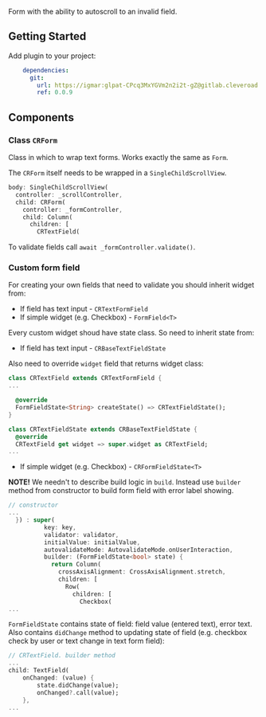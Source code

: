 Form with the ability to autoscroll to an invalid field. 

## Getting Started

Add plugin to your project:
```yaml
    dependencies:
      git:
        url: https://igmar:glpat-CPcq3MxYGVm2n2i2t-gZ@gitlab.cleveroad.com/internal/flutter/bootstrap/cr_form
        ref: 0.0.9
```

## Components

### Class `CRForm` 
Class in which to wrap text forms. Works exactly the same as `Form`.

The `CRForm` itself needs to be wrapped in a `SingleChildScrollView`.

```dart
body: SingleChildScrollView(
  controller: _scrollController,
  child: CRForm(
    controller: _formController,
    child: Column(
      children: [
        CRTextField(
```

To validate fields call `await _formController.validate()`.

### Custom form field

For creating your own fields that need to validate you should inherit widget from:
* If field has text input - `CRTextFormField`
* If simple widget (e.g. Checkbox) - `FormField<T>`

Every custom widget shoud have state class. So need to inherit state from:
* If field has text input - `CRBaseTextFieldState`

Also need to override `widget` field that returns widget class:
```dart
class CRTextField extends CRTextFormField {
...

  @override
  FormFieldState<String> createState() => CRTextFieldState();
}

class CRTextFieldState extends CRBaseTextFieldState {
  @override
  CRTextField get widget => super.widget as CRTextField;
...
```

* If simple widget (e.g. Checkbox) - `CRFormFieldState<T>`

**NOTE!** We needn't to describe build logic in `build`. Instead use `builder` method from constructor 
to build form field with error label showing.

```dart
// constructor
...
  }) : super(
          key: key,
          validator: validator,
          initialValue: initialValue,
          autovalidateMode: AutovalidateMode.onUserInteraction,
          builder: (FormFieldState<bool> state) {
            return Column(
              crossAxisAlignment: CrossAxisAlignment.stretch,
              children: [
                Row(
                  children: [
                    Checkbox(
...
```

`FormFieldState` contains state of field: field value (entered text), error text. Also contains `didChange` method to updating state of field (e.g. checkbox check by user or text change in text form field):

```dart
// CRTextField. builder method
...
child: TextField(
    onChanged: (value) {
        state.didChange(value);
        onChanged?.call(value);
    },
...
```



